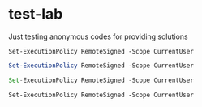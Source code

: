 # test-lab
Just testing anonymous codes for providing solutions

```
Set-ExecutionPolicy RemoteSigned -Scope CurrentUser

```

```powershell
Set-ExecutionPolicy RemoteSigned -Scope CurrentUser
```

```javascript
Set-ExecutionPolicy RemoteSigned -Scope CurrentUser
```

```commandline
Set-ExecutionPolicy RemoteSigned -Scope CurrentUser
```
